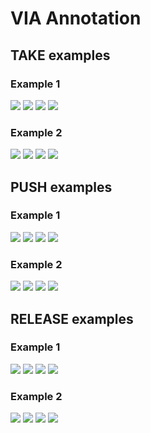 # VIA Annotation



## TAKE examples

### Example 1

<img src="Immagini/01.jpg">
<img src="Immagini/02.jpg">
<img src="Immagini/03.jpg">
<img src="Immagini/04.jpg">

### Example 2

<img src="Immagini/05.jpg">
<img src="Immagini/06.jpg">
<img src="Immagini/07.jpg">
<img src="Immagini/08.jpg">



## PUSH examples

### Example 1

<img src="Immagini/09.jpg">
<img src="Immagini/10.jpg">
<img src="Immagini/11.jpg">
<img src="Immagini/12.jpg">

### Example 2

<img src="Immagini/13.jpg">
<img src="Immagini/14.jpg">
<img src="Immagini/15.jpg">
<img src="Immagini/16.jpg">



## RELEASE examples

### Example 1

<img src="Immagini/17.jpg">
<img src="Immagini/18.jpg">
<img src="Immagini/19.jpg">
<img src="Immagini/20.jpg">

### Example 2

<img src="Immagini/21.jpg">
<img src="Immagini/22.jpg">
<img src="Immagini/23.jpg">
<img src="Immagini/24.jpg">